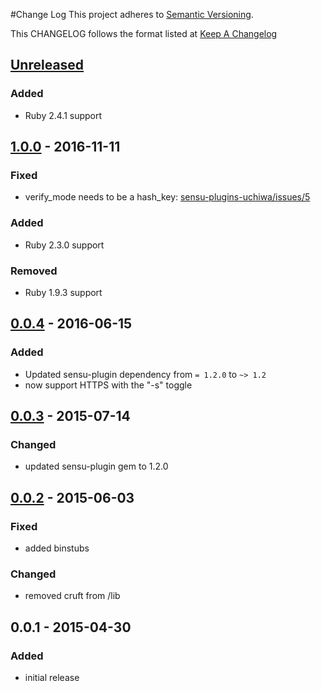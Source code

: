 #Change Log
This project adheres to [Semantic Versioning](http://semver.org/).

This CHANGELOG follows the format listed at [Keep A Changelog](http://keepachangelog.com/)

## [Unreleased]
### Added
- Ruby 2.4.1 support

## [1.0.0] - 2016-11-11
### Fixed
- verify_mode needs to be a hash_key: [sensu-plugins-uchiwa/issues/5](https://github.com/sensu-plugins/sensu-plugins-uchiwa/issues/4)

### Added
- Ruby 2.3.0 support

### Removed
- Ruby 1.9.3 support

## [0.0.4] - 2016-06-15
### Added
- Updated sensu-plugin dependency from `= 1.2.0` to `~> 1.2`
- now support HTTPS with the "-s" toggle

## [0.0.3] - 2015-07-14
### Changed
- updated sensu-plugin gem to 1.2.0

## [0.0.2] - 2015-06-03
### Fixed
- added binstubs

### Changed
- removed cruft from /lib

## 0.0.1 - 2015-04-30
### Added
- initial release

[Unreleased]: https://github.com/sensu-plugins/sensu-plugins-uchiwa/compare/1.0.0...HEAD
[1.0.0]: https://github.com/sensu-plugins/sensu-plugins-uchiwa/compare/0.0.4...1.0.0
[0.0.4]: https://github.com/sensu-plugins/sensu-plugins-uchiwa/compare/0.0.3...0.0.4
[0.0.3]: https://github.com/sensu-plugins/sensu-plugins-uchiwa/compare/0.0.2...0.0.3
[0.0.2]: https://github.com/sensu-plugins/sensu-plugins-uchiwa/compare/0.0.1...0.0.2
